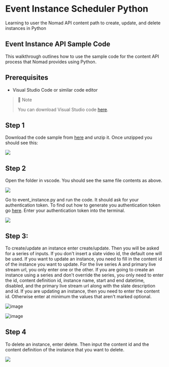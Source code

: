 # Event Instance Scheduler Python
Learning to user the Nomad API content path to create, update, and delete instances in Python

## Event Instance API Sample Code

This walkthrough outlines how to use the sample code for the content API process that Nomad provides using Python.

## Prerequisites

- Visual Studio Code or similar code editor

> 📘 Note
> 
> You can download Visual Studio code [here](https://code.visualstudio.com/).

## Step 1

Download the code sample from [here](https://download-directory.github.io/?url=https://github.com/Nomad-Media/samples/tree/main/nomad-samples/python/event_instance_scheduler) and unzip it. Once unzipped you should see this:

![](https://files.readme.io/cf9a948-image.png)

## Step 2

Open the folder in vscode. You should see the same file contents as above.

![](https://files.readme.io/cfcfddd-image.png)

Go to event_instance.py and run the code.  It should ask for your authentication token. To find out how to generate you authentication token go [here](https://github.com/Nomad-Media/samples/blob/main/nomad-samples/js/account-authenticaton/Readme.md). Enter your authentication token into the terminal.

![](https://files.readme.io/52e05c7-image.png)


## Step 3:

To create/update an instance enter create/update. Then you will be asked for a series of inputs. If you don't insert a slate video id, the default one will be used. If you want to update an instance, you need to fill in the content id of the instance you want to update. For the live series A and primary live stream url, you only enter one or the other. If you are going to create an instance using a series and don't override the series, you only need to enter the id, content definition id, instance name, start and end datetime, disabled, and the primary live stream url along with the slate description and id. If you are updating an instance, then you need to enter the content id. Otherwise enter at minimum the values that aren't marked optional.

![image](https://github.com/Nomad-Media/samples/assets/47163171/7fa87cc8-138a-4b69-858a-5c58e9817eb6)

![image](https://github.com/Nomad-Media/samples/assets/47163171/d35642cc-d590-46e9-880e-14d267be3ae9)

## Step 4

To delete an instance, enter delete. Then input the content id and the content definition of the instance that you want to delete.

![](https://files.readme.io/55b10e0-image.png)
